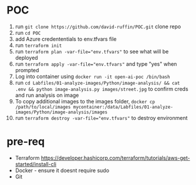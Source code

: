 # POC

1. run `git clone https://github.com/david-ruffin/POC.git` clone repo
4. run `cd POC`
5. add Azure credententials to env.tfvars file
6. run `terraform init`
7. run `terraform plan -var-file="env.tfvars"` to see what will be deployed
8. run `terraform apply -var-file="env.tfvars"` and type "yes" when prompted
9. Log into container using `docker run -it open-ai-poc /bin/bash`
10. run `cd Labfiles/01-analyze-images/Python/image-analysis/ && cat .env && python image-analysis.py images/street.jpg` to confirm creds and run analysis on image
11. To copy additional images to the images folder, `docker cp /path/to/local/images mycontainer:/data/Labfiles/01-analyze-images/Python/image-analysis/images`
12. run `terraform destroy -var-file="env.tfvars"` to destroy environment

# pre-req
- Terraform https://developer.hashicorp.com/terraform/tutorials/aws-get-started/install-cli
- Docker - ensure it doesnt require sudo
- Git
